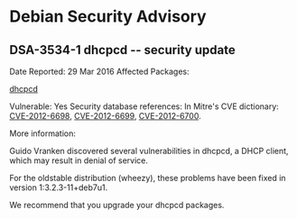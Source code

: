 
Debian Security Advisory
========================


DSA-3534-1 dhcpcd -- security update
------------------------------------



Date Reported:
29 Mar 2016
Affected Packages:

[dhcpcd](https://packages.debian.org/src:dhcpcd)

Vulnerable:
Yes
Security database references:
In Mitre's CVE dictionary: [CVE-2012-6698](https://security-tracker.debian.org/tracker/CVE-2012-6698), [CVE-2012-6699](https://security-tracker.debian.org/tracker/CVE-2012-6699), [CVE-2012-6700](https://security-tracker.debian.org/tracker/CVE-2012-6700).  

More information:

Guido Vranken discovered several vulnerabilities in dhcpcd, a DHCP
client, which may result in denial of service.


For the oldstable distribution (wheezy), these problems have been fixed
in version 1:3.2.3-11+deb7u1.


We recommend that you upgrade your dhcpcd packages.





